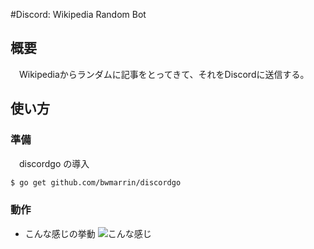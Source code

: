 #Discord: Wikipedia Random Bot
## 概要
　Wikipediaからランダムに記事をとってきて、それをDiscordに送信する。
## 使い方
### 準備
　discordgo の導入
```sh
$ go get github.com/bwmarrin/discordgo
```
### 動作
- こんな感じの挙動
![こんな感じ](/1st/1st/discord/resources/program.png)